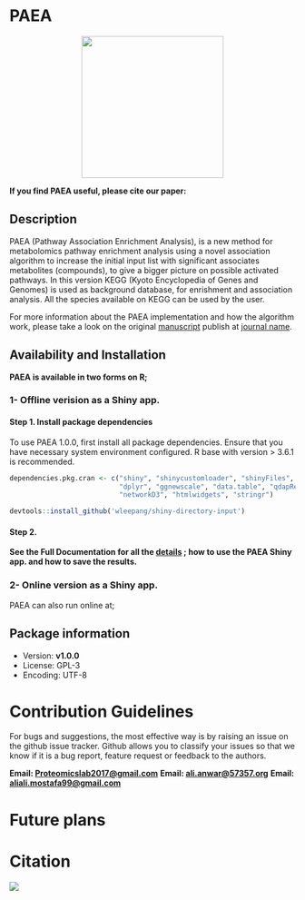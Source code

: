 # PAEA

<p align="center">
  <img width="250" height="250" src="https://github.com/AliYoussef96/PEAA/blob/main/logos/paealogo.png">
</p>


**If you find PAEA useful, please cite our paper:**


## Description

PAEA (Pathway Association Enrichment Analysis), is a new method for metabolomics pathway enrichment analysis using a novel association algorithm to increase the initial input list with significant associates metabolites (compounds), to give a bigger picture on possible activated pathways. In this version KEGG (Kyoto Encyclopedia of Genes and Genomes) is used as background database, for enrishment and association analysis. All the species available on KEGG can be used by the user.

For more information about the PAEA implementation and how the algorithm work, please take a look on the original [manuscript]() publish at [journal name]().

## Availability and Installation 


**PAEA is available in two forms on R;**

### 1- Offline verision as a Shiny app.

#### Step 1. Install package dependencies 

To use PAEA 1.0.0, first install all package dependencies. Ensure that you have necessary system environment configured. R base with version > 3.6.1 is recommended.

```R
dependencies.pkg.cran <- c("shiny", "shinycustomloader", "shinyFiles", "rhandsontable", "shinythemes", "shinyjs", "ggplot2" , 
                           "dplyr", "ggnewscale", "data.table", "qdapRegex", "VennDiagram" , "reshape2", "igraph",
                           "networkD3", "htmlwidgets", "stringr")

devtools::install_github('wleepang/shiny-directory-input')

```
#### Step 2. 

**See the Full Documentation for all the [details]() ; how to use the PAEA Shiny app. and how to save the results.**

### 2-	Online version as a Shiny app.

PAEA can also run online at; 

## Package information

- Version: **v1.0.0**
- License: GPL-3
- Encoding: UTF-8


# Contribution Guidelines

For bugs and suggestions, the most effective way is by raising an issue on the github issue tracker. Github allows you to classify your issues so that we know if it is a bug report, feature request or feedback to the authors.

**Email: Proteomicslab2017@gmail.com**
**Email: ali.anwar@57357.org**
**Email: aliali.mostafa99@gmail.com**

# Future plans

# Citation

![](https://www.57357.org/app/uploads/2019/12/logo-2.png)
